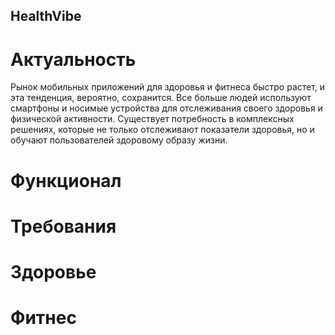 ## HealthVibe ##
# Актуальность #
Рынок мобильных приложений для здоровья и фитнеса быстро растет, и эта тенденция, вероятно, сохранится.
Все больше людей используют смартфоны и носимые устройства для отслеживания своего здоровья и физической активности.
Существует потребность в комплексных решениях, которые не только отслеживают показатели здоровья, но и обучают пользователей здоровому образу жизни.
# Функционал #
# Требования #
# Здоровье #
# Фитнес #